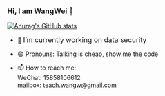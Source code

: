 ### Hi, I am WangWei 👋

[![Anurag's GitHub stats](https://github-readme-stats.vercel.app/api?username=1261385937&show_icons=true&theme=great-gatsby)](https://github.com/anuraghazra/github-readme-stats)

- 🔭 <font size=3>I’m currently working on data security</font>

- 😄 Pronouns: Talking is cheap, show me the code

- 📫 How to reach me: 
<br>WeChat: 15858106612 
<br>mailbox: teach.wangw@gmail.com

<!--
**1261385937/1261385937** is a ✨ _special_ ✨ repository because its `README.md` (this file) appears on your GitHub profile.

Here are some ideas to get you started:

- 🔭 I’m currently working on ...
- 🌱 I’m currently learning ...
- 👯 I’m looking to collaborate on ...
- 🤔 I’m looking for help with ...
- 💬 Ask me about ...
- 📫 How to reach me: ...
- 😄 Pronouns: ...
- ⚡ Fun fact: ...
-->
